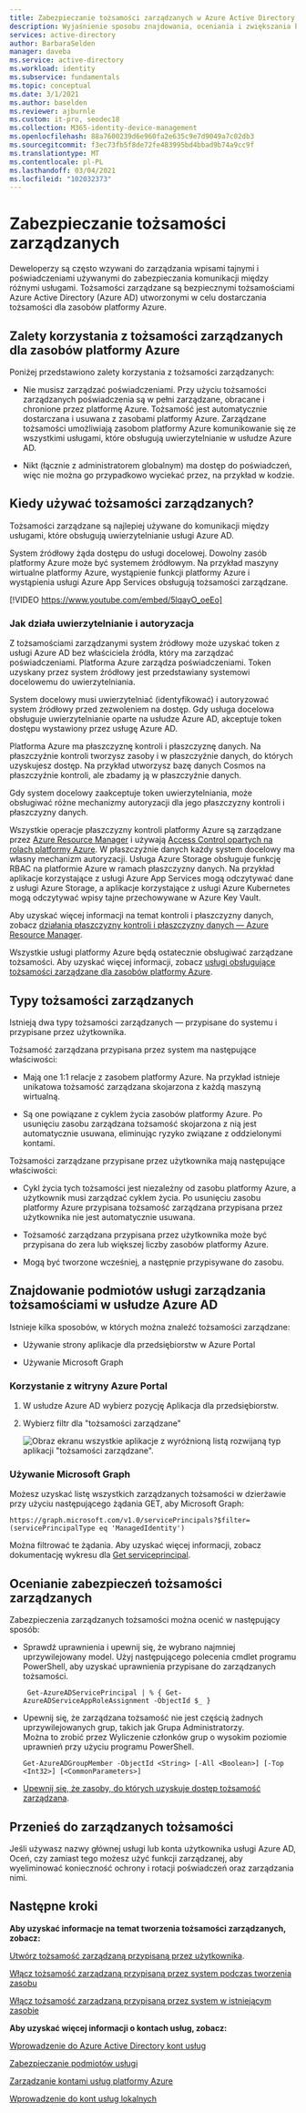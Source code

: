 ```yaml
---
title: Zabezpieczanie tożsamości zarządzanych w Azure Active Directory
description: Wyjaśnienie sposobu znajdowania, oceniania i zwiększania bezpieczeństwa zarządzanych tożsamości.
services: active-directory
author: BarbaraSelden
manager: daveba
ms.service: active-directory
ms.workload: identity
ms.subservice: fundamentals
ms.topic: conceptual
ms.date: 3/1/2021
ms.author: baselden
ms.reviewer: ajburnle
ms.custom: it-pro, seodec18
ms.collection: M365-identity-device-management
ms.openlocfilehash: 88a7600239d6e960fa2e635c9e7d9049a7c02db3
ms.sourcegitcommit: f3ec73fb5f8de72fe483995bd4bbad9b74a9cc9f
ms.translationtype: MT
ms.contentlocale: pl-PL
ms.lasthandoff: 03/04/2021
ms.locfileid: "102032373"
---
```

# <a name="securing-managed-identities"></a>Zabezpieczanie tożsamości zarządzanych

Deweloperzy są często wzywani do zarządzania wpisami tajnymi i poświadczeniami używanymi do zabezpieczania komunikacji między różnymi usługami. Tożsamości zarządzane są bezpiecznymi tożsamościami Azure Active Directory (Azure AD) utworzonymi w celu dostarczania tożsamości dla zasobów platformy Azure.

## <a name="benefits-of-using-managed-identities-for-azure-resources"></a>Zalety korzystania z tożsamości zarządzanych dla zasobów platformy Azure

Poniżej przedstawiono zalety korzystania z tożsamości zarządzanych:

* Nie musisz zarządzać poświadczeniami. Przy użyciu tożsamości zarządzanych poświadczenia są w pełni zarządzane, obracane i chronione przez platformę Azure. Tożsamość jest automatycznie dostarczana i usuwana z zasobami platformy Azure. Zarządzane tożsamości umożliwiają zasobom platformy Azure komunikowanie się ze wszystkimi usługami, które obsługują uwierzytelnianie w usłudze Azure AD.

* Nikt (łącznie z administratorem globalnym) ma dostęp do poświadczeń, więc nie można go przypadkowo wyciekać przez, na przykład w kodzie.

## <a name="when-to-use-managed-identities"></a>Kiedy używać tożsamości zarządzanych?

Tożsamości zarządzane są najlepiej używane do komunikacji między usługami, które obsługują uwierzytelnianie usługi Azure AD. 

System źródłowy żąda dostępu do usługi docelowej. Dowolny zasób platformy Azure może być systemem źródłowym. Na przykład maszyny wirtualne platformy Azure, wystąpienie funkcji platformy Azure i wystąpienia usługi Azure App Services obsługują tożsamości zarządzane.

[!VIDEO https://www.youtube.com/embed/5lqayO_oeEo]

### <a name="how-authentication-and-authorization-work"></a>Jak działa uwierzytelnianie i autoryzacja

Z tożsamościami zarządzanymi system źródłowy może uzyskać token z usługi Azure AD bez właściciela źródła, który ma zarządzać poświadczeniami. Platforma Azure zarządza poświadczeniami. Token uzyskany przez system źródłowy jest przedstawiany systemowi docelowemu do uwierzytelniania. 

System docelowy musi uwierzytelniać (identyfikować) i autoryzować system źródłowy przed zezwoleniem na dostęp. Gdy usługa docelowa obsługuje uwierzytelnianie oparte na usłudze Azure AD, akceptuje token dostępu wystawiony przez usługę Azure AD. 

Platforma Azure ma płaszczyznę kontroli i płaszczyznę danych. Na płaszczyźnie kontroli tworzysz zasoby i w płaszczyźnie danych, do których uzyskujesz dostęp. Na przykład utworzysz bazę danych Cosmos na płaszczyźnie kontroli, ale zbadamy ją w płaszczyźnie danych.

Gdy system docelowy zaakceptuje token uwierzytelniania, może obsługiwać różne mechanizmy autoryzacji dla jego płaszczyzny kontroli i płaszczyzny danych.

Wszystkie operacje płaszczyzny kontroli platformy Azure są zarządzane przez [Azure Resource Manager](https://docs.microsoft.com/azure/azure-resource-manager/management/overview) i używają [Access Control opartych na rolach platformy Azure](https://docs.microsoft.com/azure/role-based-access-control/overview). W płaszczyźnie danych każdy system docelowy ma własny mechanizm autoryzacji. Usługa Azure Storage obsługuje funkcję RBAC na platformie Azure w ramach płaszczyzny danych. Na przykład aplikacje korzystające z usługi Azure App Services mogą odczytywać dane z usługi Azure Storage, a aplikacje korzystające z usługi Azure Kubernetes mogą odczytywać wpisy tajne przechowywane w Azure Key Vault.

Aby uzyskać więcej informacji na temat kontroli i płaszczyzny danych, zobacz [działania płaszczyzny kontroli i płaszczyzny danych — Azure Resource Manager](https://docs.microsoft.com/azure/azure-resource-manager/management/control-plane-and-data-plane).

Wszystkie usługi platformy Azure będą ostatecznie obsługiwać zarządzane tożsamości. Aby uzyskać więcej informacji, zobacz [usługi obsługujące tożsamości zarządzane dla zasobów platformy Azure](https://docs.microsoft.com/azure/active-directory/managed-identities-azure-resources/services-support-managed-identities).

##  

## <a name="types-of-managed-identities"></a>Typy tożsamości zarządzanych

Istnieją dwa typy tożsamości zarządzanych — przypisane do systemu i przypisane przez użytkownika.

Tożsamość zarządzana przypisana przez system ma następujące właściwości:

* Mają one 1:1 relacje z zasobem platformy Azure. Na przykład istnieje unikatowa tożsamość zarządzana skojarzona z każdą maszyną wirtualną.

* Są one powiązane z cyklem życia zasobów platformy Azure. Po usunięciu zasobu zarządzana tożsamość skojarzona z nią jest automatycznie usuwana, eliminując ryzyko związane z oddzielonymi kontami. 

Tożsamości zarządzane przypisane przez użytkownika mają następujące właściwości:

* Cykl życia tych tożsamości jest niezależny od zasobu platformy Azure, a użytkownik musi zarządzać cyklem życia. Po usunięciu zasobu platformy Azure przypisana tożsamość zarządzana przypisana przez użytkownika nie jest automatycznie usuwana.

* Tożsamość zarządzana przypisana przez użytkownika może być przypisana do zera lub większej liczby zasobów platformy Azure.

* Mogą być tworzone wcześniej, a następnie przypisywane do zasobu.

## <a name="find-managed-identity-service-principals-in-azure-ad"></a>Znajdowanie podmiotów usługi zarządzania tożsamościami w usłudze Azure AD

Istnieje kilka sposobów, w których można znaleźć tożsamości zarządzane:

* Używanie strony aplikacje dla przedsiębiorstw w Azure Portal

* Używanie Microsoft Graph

### <a name="using-the-azure-portal"></a>Korzystanie z witryny Azure Portal

1. W usłudze Azure AD wybierz pozycję Aplikacja dla przedsiębiorstw.

2. Wybierz filtr dla "tożsamości zarządzane" 

   ![Obraz ekranu wszystkie aplikacje z wyróżnioną listą rozwijaną typ aplikacji "tożsamości zarządzane".](./media/securing-service-accounts/service-accounts-managed-identities.png)

 

### <a name="using-microsoft-graph"></a>Używanie Microsoft Graph

Możesz uzyskać listę wszystkich zarządzanych tożsamości w dzierżawie przy użyciu następującego żądania GET, aby Microsoft Graph:

`https://graph.microsoft.com/v1.0/servicePrincipals?$filter=(servicePrincipalType eq 'ManagedIdentity') `

Można filtrować te żądania. Aby uzyskać więcej informacji, zobacz dokumentację wykresu dla [Get serviceprincipal](/graph/api/serviceprincipal-get?view=).

## <a name="assess-the-security-of-managed-identities"></a>Ocenianie zabezpieczeń tożsamości zarządzanych 

Zabezpieczenia zarządzanych tożsamości można ocenić w następujący sposób:

* Sprawdź uprawnienia i upewnij się, że wybrano najmniej uprzywilejowany model. Użyj następującego polecenia cmdlet programu PowerShell, aby uzyskać uprawnienia przypisane do zarządzanych tożsamości.

   ` Get-AzureADServicePrincipal | % { Get-AzureADServiceAppRoleAssignment -ObjectId $_ }`

 
* Upewnij się, że zarządzana tożsamość nie jest częścią żadnych uprzywilejowanych grup, takich jak Grupa Administratorzy.  
Można to zrobić przez Wyliczenie członków grup o wysokim poziomie uprawnień przy użyciu programu PowerShell.

   `Get-AzureADGroupMember -ObjectId <String> [-All <Boolean>] [-Top <Int32>] [<CommonParameters>]`

* [Upewnij się, że zasoby, do których uzyskuje dostęp tożsamość zarządzana](https://docs.microsoft.com/azure/role-based-access-control/role-assignments-list-powershell).

## <a name="move-to-managed-identities"></a>Przenieś do zarządzanych tożsamości

Jeśli używasz nazwy głównej usługi lub konta użytkownika usługi Azure AD, Oceń, czy zamiast tego możesz użyć funkcji zarządzanej, aby wyeliminować konieczność ochrony i rotacji poświadczeń oraz zarządzania nimi. 

## <a name="next-steps"></a>Następne kroki

**Aby uzyskać informacje na temat tworzenia tożsamości zarządzanych, zobacz:** 

[Utwórz tożsamość zarządzaną przypisaną przez użytkownika](https://docs.microsoft.com/azure/active-directory/managed-identities-azure-resources/how-to-manage-ua-identity-portal). 

[Włącz tożsamość zarządzaną przypisaną przez system podczas tworzenia zasobu](https://docs.microsoft.com/azure/active-directory/managed-identities-azure-resources/qs-configure-portal-windows-vm)

[Włącz tożsamość zarządzaną przypisaną przez system w istniejącym zasobie](https://docs.microsoft.com/azure/active-directory/managed-identities-azure-resources/qs-configure-portal-windows-vm)

**Aby uzyskać więcej informacji o kontach usług, zobacz:**

[Wprowadzenie do Azure Active Directory kont usług](service-accounts-introduction-azure.md)

[Zabezpieczanie podmiotów usługi](service-accounts-principal.md)

[Zarządzanie kontami usług platformy Azure](service-accounts-governing-azure.md)

[Wprowadzenie do kont usług lokalnych](service-accounts-on-premises.md)

 

 

 
